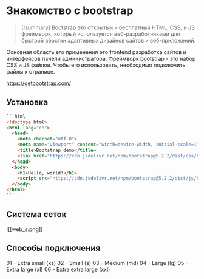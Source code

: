 # Знакомство с bootstrap
> [!summary] Bootstrap
> это открытый и бесплатный HTML, CSS, и JS фреймворк, который используется веб-разработчиками для быстрой вёрстки адаптивных дизайнов сайтов и веб-приложений.

Основная область его применения это frontend разработка сайтов и интерфейсов панели администратора. Фреймворк bootstrap - это набор CSS и JS файлов. Чтобы его использовать, необходимо подключить файлы к странице.

https://getbootstrap.com/

## Установка
~~~html
```html
<!doctype html>
<html lang="en">
  <head>
    <meta charset="utf-8">
    <meta name="viewport" content="width=device-width, initial-scale=1">
    <title>Bootstrap demo</title>
    <link href="https://cdn.jsdelivr.net/npm/bootstrap@5.2.2/dist/css/bootstrap.min.css" rel="stylesheet" integrity="sha384-Zenh87qX5JnK2Jl0vWa8Ck2rdkQ2Bzep5IDxbcnCeuOxjzrPF/et3URy9Bv1WTRi" crossorigin="anonymous">
  </head>
  <body>
    <h1>Hello, world!</h1>
    <script src="https://cdn.jsdelivr.net/npm/bootstrap@5.2.2/dist/js/bootstrap.bundle.min.js" integrity="sha384-OERcA2EqjJCMA+/3y+gxIOqMEjwtxJY7qPCqsdltbNJuaOe923+mo//f6V8Qbsw3" crossorigin="anonymous"></script>
  </body>
</html>
```
~~~

## Система сеток
![[web_s.png]]

## Способы подключения
01 - Extra small (xs)
02 - Small (s)
03 - Medium (md)
04 - Large (lg)
05 - Extra large (xl)
06 - Extra extra large (xxl)